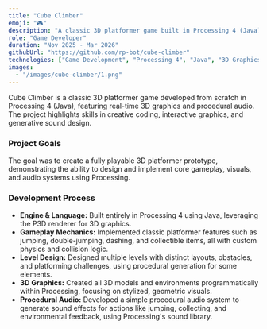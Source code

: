 ```yaml
---
title: "Cube Climber"
emoji: "🎮"
description: "A classic 3D platformer game built in Processing 4 (Java), featuring 3D graphics, procedural audio, and unique level designs."
role: "Game Developer"
duration: "Nov 2025 - Mar 2026"
githubUrl: "https://github.com/rp-bot/cube-climber"
technologies: ["Game Development", "Processing 4", "Java", "3D Graphics", "Procedural Audio"]
images:
  - "/images/cube-climber/1.png"
---
```


Cube Climber is a classic 3D platformer game developed from scratch in Processing 4 (Java), featuring real-time 3D graphics and procedural audio. The project highlights skills in creative coding, interactive graphics, and generative sound design.

### Project Goals

The goal was to create a fully playable 3D platformer prototype, demonstrating the ability to design and implement core gameplay, visuals, and audio systems using Processing.

### Development Process

- **Engine & Language:** Built entirely in Processing 4 using Java, leveraging the P3D renderer for 3D graphics.
- **Gameplay Mechanics:** Implemented classic platformer features such as jumping, double-jumping, dashing, and collectible items, all with custom physics and collision logic.
- **Level Design:** Designed multiple levels with distinct layouts, obstacles, and platforming challenges, using procedural generation for some elements.
- **3D Graphics:** Created all 3D models and environments programmatically within Processing, focusing on stylized, geometric visuals.
- **Procedural Audio:** Developed a simple procedural audio system to generate sound effects for actions like jumping, collecting, and environmental feedback, using Processing's sound library.
